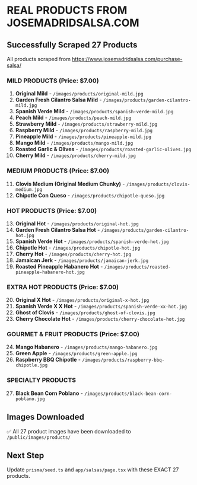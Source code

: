 # REAL PRODUCTS FROM JOSEMADRIDSALSA.COM

## Successfully Scraped 27 Products

All products scraped from https://www.josemadridsalsa.com/purchase-salsa/

### MILD PRODUCTS (Price: $7.00)
1. **Original Mild** - `/images/products/original-mild.jpg`
2. **Garden Fresh Cilantro Salsa Mild** - `/images/products/garden-cilantro-mild.jpg` 
3. **Spanish Verde Mild** - `/images/products/spanish-verde-mild.jpg`
4. **Peach Mild** - `/images/products/peach-mild.jpg`
5. **Strawberry Mild** - `/images/products/strawberry-mild.jpg`
6. **Raspberry Mild** - `/images/products/raspberry-mild.jpg`
7. **Pineapple Mild** - `/images/products/pineapple-mild.jpg`
8. **Mango Mild** - `/images/products/mango-mild.jpg`
9. **Roasted Garlic & Olives** - `/images/products/roasted-garlic-olives.jpg`
10. **Cherry Mild** - `/images/products/cherry-mild.jpg`

### MEDIUM PRODUCTS (Price: $7.00)
11. **Clovis Medium (Original Medium Chunky)** - `/images/products/clovis-medium.jpg`
12. **Chipotle Con Queso** - `/images/products/chipotle-queso.jpg`

### HOT PRODUCTS (Price: $7.00)  
13. **Original Hot** - `/images/products/original-hot.jpg`
14. **Garden Fresh Cilantro Salsa Hot** - `/images/products/garden-cilantro-hot.jpg`
15. **Spanish Verde Hot** - `/images/products/spanish-verde-hot.jpg`
16. **Chipotle Hot** - `/images/products/chipotle-hot.jpg`
17. **Cherry Hot** - `/images/products/cherry-hot.jpg`
18. **Jamaican Jerk** - `/images/products/jamaican-jerk.jpg`
19. **Roasted Pineapple Habanero Hot** - `/images/products/roasted-pineapple-habanero-hot.jpg`

### EXTRA HOT PRODUCTS (Price: $7.00)
20. **Original X Hot** - `/images/products/original-x-hot.jpg`
21. **Spanish Verde X X Hot** - `/images/products/spanish-verde-xx-hot.jpg`
22. **Ghost of Clovis** - `/images/products/ghost-of-clovis.jpg`
23. **Cherry Chocolate Hot** - `/images/products/cherry-chocolate-hot.jpg`

### GOURMET & FRUIT PRODUCTS (Price: $7.00)
24. **Mango Habanero** - `/images/products/mango-habanero.jpg`
25. **Green Apple** - `/images/products/green-apple.jpg`
26. **Raspberry BBQ Chipotle** - `/images/products/raspberry-bbq-chipotle.jpg`

### SPECIALTY PRODUCTS
27. **Black Bean Corn Poblano** - `/images/products/black-bean-corn-poblano.jpg`

## Images Downloaded
✅ All 27 product images have been downloaded to `/public/images/products/`

## Next Step
Update `prisma/seed.ts` and `app/salsas/page.tsx` with these EXACT 27 products.
